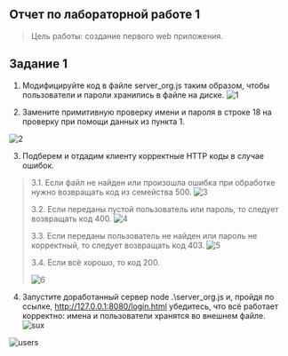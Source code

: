 ## Отчет по лабораторной работе 1
> Цель работы: создание первого web приложения.
## Задание 1
1. Модифицируйте код в файле server_org.js таким образом, чтобы пользователи и пароли хранились в файле на диске.
![1](https://user-images.githubusercontent.com/91732628/149669520-856c1b52-dd99-452d-b37b-a9f0692fb559.png)

2. Замените примитивную проверку имени и пароля в строке 18 на проверку при помощи данных из пункта 1.

![2](https://user-images.githubusercontent.com/91732628/149669554-e3d62d73-d324-42be-a122-c34b75fed46d.png)

3. Подберем и отдадим клиенту корректные HTTP коды в случае ошибок.

> 3.1. Если файл не найден или произошла ошибка при обработке нужно возвращать код из семейства 500.
> ![3](https://user-images.githubusercontent.com/91732628/149669817-136a1075-9465-42df-97fc-5da6e4260216.png)
> 
> 3.2. Если переданы пустой пользователь или пароль, то следует возвращать код 400.
> ![4](https://user-images.githubusercontent.com/91732628/149669874-bc5f1314-592b-4676-befc-e1b16c7e9f4e.png)
> 
> 3.3. Если переданы пользователь не найден или пароль не корректный, то следует возвращать код 403.
> ![5](https://user-images.githubusercontent.com/91732628/149669934-fbd7cc1f-5d42-48ad-8152-ea2ed2ae1952.png)
> 
> 3.4. Если всё хорошо, то код 200.
> 
> ![6](https://user-images.githubusercontent.com/91732628/149669939-44b38223-4efb-4e91-b193-fb54dd13c5d3.png)

4. Запустите доработанный сервер node .\server_org.js и, пройдя по ссылке, http://127.0.0.1:8080/login.html убедитесь, что всё работает корректно: имена и пользователи хранятся во внешнем файле.
![sux](https://user-images.githubusercontent.com/91732628/149907099-f7b8ed9b-a3a6-4fac-9a45-9ff9557b2073.jpg)

![users](https://user-images.githubusercontent.com/91732628/149669960-0c607c83-e96d-43c5-bc2b-650249bd9df2.png)
